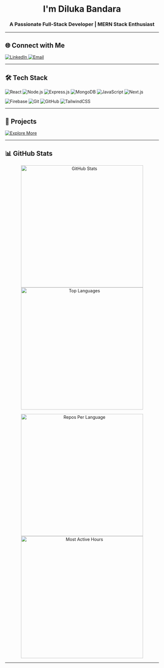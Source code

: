  <h1 align="center"> I'm Diluka Bandara</h1>
<h3 align="center">A Passionate Full-Stack Developer | MERN Stack Enthusiast</h3>

---

<h2 align="left">🌐 Connect with Me</h2>
<p align="left">
  <a href="https://linkedin.com/in/diluka-bandara" target="_blank">
    <img src="https://img.shields.io/badge/LinkedIn-0A66C2?style=for-the-badge&logo=linkedin&logoColor=white" alt="LinkedIn"/>
  </a>
  
  <a href="mailto:navanjana721@gmail.com" target="_blank">
    <img src="https://img.shields.io/badge/Email-D14836?style=for-the-badge&logo=gmail&logoColor=white" alt="Email"/>
  </a>
</p>

---

<h2 align="left">🛠️ Tech Stack</h2>
<p align="left">
  <img src="https://img.shields.io/badge/React-20232A?style=for-the-badge&logo=react&logoColor=61DAFB" alt="React"/>
  <img src="https://img.shields.io/badge/Node.js-339933?style=for-the-badge&logo=nodedotjs&logoColor=white" alt="Node.js"/>
  <img src="https://img.shields.io/badge/Express.js-000000?style=for-the-badge&logo=express&logoColor=white" alt="Express.js"/>
  <img src="https://img.shields.io/badge/MongoDB-47A248?style=for-the-badge&logo=mongodb&logoColor=white" alt="MongoDB"/>
  <img src="https://img.shields.io/badge/JavaScript-F7DF1E?style=for-the-badge&logo=javascript&logoColor=black" alt="JavaScript"/>
  <img src="https://img.shields.io/badge/Next.js-000000?style=for-the-badge&logo=nextdotjs&logoColor=white" alt="Next.js"/>
</p>

<p align="left">
  <img src="https://img.shields.io/badge/Firebase-FFCA28?style=for-the-badge&logo=firebase&logoColor=black" alt="Firebase"/>
  <img src="https://img.shields.io/badge/Git-F05032?style=for-the-badge&logo=git&logoColor=white" alt="Git"/>
  <img src="https://img.shields.io/badge/GitHub-181717?style=for-the-badge&logo=github&logoColor=white" alt="GitHub"/>
  <img src="https://img.shields.io/badge/TailwindCSS-06B6D4?style=for-the-badge&logo=tailwindcss&logoColor=white" alt="TailwindCSS"/>
</p>

---

<h2 align="left">🚀 Projects</h2>
 
<p align="left">
  <a href="https://github.com/dilukab?tab=repositories" target="_blank">
    <img src="https://img.shields.io/badge/Explore%20More-181717?style=for-the-badge&logo=github&logoColor=white" alt="Explore More"/>
  </a>
</p>

---

<h2 align="left">📊 GitHub Stats</h2>
<p align="center">
  <img src="https://github-readme-stats.vercel.app/api?username=dilukab&show_icons=true&theme=react&hide_border=true&count_private=true&include_all_commits=true" alt="GitHub Stats" width="400px"/>
  <img src="https://github-readme-stats.vercel.app/api/top-langs/?username=dilukab&layout=compact&theme=react&hide_border=true&langs_count=6" alt="Top Languages" width="400px"/>
</p>
<p align="center">
  <img src="https://github-profile-summary-cards.vercel.app/api/cards/repos-per-language?username=dilukab&theme=github_dark" alt="Repos Per Language" width="400px"/>
  <img src="https://github-profile-summary-cards.vercel.app/api/cards/productive-time?username=dilukab&theme=github_dark&utcOffset=5.5" alt="Most Active Hours" width="400px"/>
</p>

---

 

